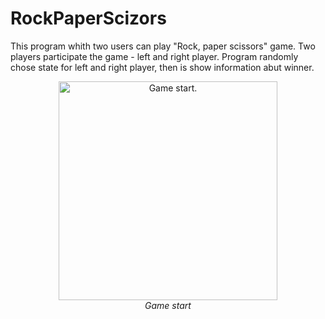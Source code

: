 # RockPaperScizors
This program whith two users can play "Rock, paper scissors" game. Two players participate the game - left and right player. Program randomly chose state for left and right player, then is show information abut winner.
<p align="center">
  <img src="../master/game.PNG" width="350" title="Game start.">
  <br>
  <em>Game start</em>
</p>